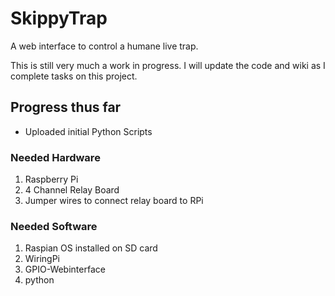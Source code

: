 # SkippyTrap
A web interface to control a humane live trap.

This is still very much a work in progress.  I will update the code and wiki as I complete tasks on this project.

## Progress thus far 
  - Uploaded initial Python Scripts

### Needed Hardware
1.  Raspberry Pi
2.  4 Channel Relay Board
3.  Jumper wires to connect relay board to RPi

### Needed Software
1.  Raspian OS installed on SD card
2.  WiringPi
3.  GPIO-Webinterface
4.  python
